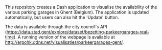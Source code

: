This repository creates a Dash application to visualise the availability of the various parking garages in Ghent (Belgium). 
The application is updated automatically, but users can also hit the 'Update' button. 

The data is available through the city council's API (https://data.stad.gent/explore/dataset/bezetting-parkeergarages-real-time). 
A running version of the webpage is available at http://erpohk.ddns.net/visualisaties/parkeergarages-gent/.
